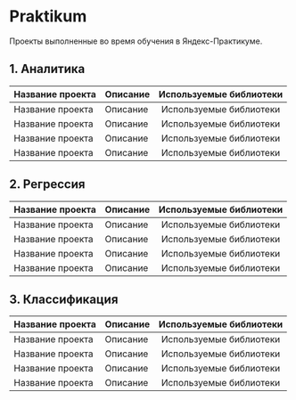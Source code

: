 # Praktikum
Проекты выполненные во время обучения в Яндекс-Практикуме.

## 1. Аналитика
| Название проекта | Описание | Используемые библиотеки |
| :--------------- | :------- | :---------------------: |
| Название проекта | Описание | Используемые библиотеки |
| Название проекта | Описание | Используемые библиотеки |
| Название проекта | Описание | Используемые библиотеки |
| Название проекта | Описание | Используемые библиотеки |

## 2. Регрессия
| Название проекта | Описание | Используемые библиотеки |
| :--------------- | :------- | :---------------------: |
| Название проекта | Описание | Используемые библиотеки |
| Название проекта | Описание | Используемые библиотеки |
| Название проекта | Описание | Используемые библиотеки |
| Название проекта | Описание | Используемые библиотеки |

## 3. Классификация
| Название проекта | Описание | Используемые библиотеки |
| :--------------- | :------- | :---------------------: |
| Название проекта | Описание | Используемые библиотеки |
| Название проекта | Описание | Используемые библиотеки |
| Название проекта | Описание | Используемые библиотеки |
| Название проекта | Описание | Используемые библиотеки |
